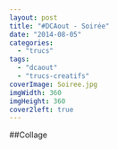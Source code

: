 ```yaml
---
layout: post
title: "#DCAout - Soirée"
date: "2014-08-05"
categories: 
  - "trucs"
tags: 
  - "dcaout"
  - "trucs-creatifs"
coverImage: Soiree.jpg
imgWidth: 360
imgHeight: 360
cover2left: true
---
```


##Collage
